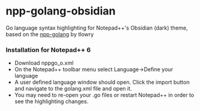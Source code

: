 # npp-golang-obsidian
Go language syntax highlighting for Notepad++'s Obsidian (dark) theme, based on the [npp-golang] by tlowry

### Installation for Notepad++ 6
* Download nppgo_o.xml
* On the Notepad++ toolbar menu select Language->Define your language
* A user defined language window should open. Click the import button and navigate to the golang.xml file and open it.
* You may need to re-open your .go files or restart Notepad++ in order to see the highlighting changes.

[npp-golang]: <https://github.com/tlowry/npp-golang>
